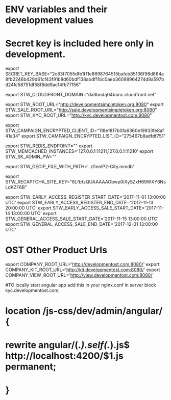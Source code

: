 # ENV variables and their development values
#
# Secret key is included here only in development.
export SECRET_KEY_BASE="2c83f7055dfb1f11e8698764515bafeb85136f98d864a8fb2246b429d61cf43f91b8d60bdf138abdf11bc0aeb36098964274d9a597bd24fc58751df58f8dd9ac14fb77f56"

export STW_CLOUDFRONT_DOMAIN="da3bndq04bonc.cloudfront.net"

export STW_ROOT_URL="http://developmentsimpletoken.org:8080"
export STW_SALE_ROOT_URL="http://sale.developmentsimpletoken.org:8080"
export STW_KYC_ROOT_URL="http://kyc.developmentost.com:8080"

export STW_CAMPAIGN_ENCRYPTED_CLIENT_ID="118e1817b0fa6360e19933fe8af41a34"
export STW_CAMPAIGN_ENCRYPTED_LIST_ID="275467b8adfdf751"

export STW_REDIS_ENDPOINT=""
export STW_MEMCACHED_INSTANCES='127.0.0.1:11211,127.0.0.1:11210'
export STW_SK_ADMIN_PW=""

export STW_GEOIP_FILE_WITH_PATH='../GeoIP2-City.mmdb'

export STW_RECAPTCHA_SITE_KEY="6LfbfzQUAAAAAObwp0iXySZxH69WXY6NsLdKZF6B"

export STW_EARLY_ACCESS_REGISTER_START_DATE='2017-11-01 13:00:00 UTC'
export STW_EARLY_ACCESS_REGISTER_END_DATE='2017-11-13 20:00:00 UTC'
export STW_EARLY_ACCESS_SALE_START_DATE='2017-11-14 13:00:00 UTC'
export STW_GENERAL_ACCESS_SALE_START_DATE='2017-11-15 13:00:00 UTC'
export STW_GENERAL_ACCESS_SALE_END_DATE='2017-12-01 13:00:00 UTC'

# OST Other Product Urls
export COMPANY_ROOT_URL='http://developmentost.com:8080/'
export COMPANY_KIT_ROOT_URL='http://kit.developmentost.com:8080/'
export COMPANY_VIEW_ROOT_URL='http://view.developmentost.com:8080/'



#TO locally start angular app add this in your nginx.conf in server block kyc.developmentost.com;
#  location /js-css/dev/admin/angular/ {
#        rewrite  angular\/(.*)\.self(.*)\.js$  http://localhost:4200/$1.js  permanent;
#  }